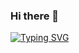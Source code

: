 ### Hi there 👋
[![Typing SVG](https://readme-typing-svg.demolab.com?font=Fira+Code&pause=1000&width=435&lines=hello+my+name+is+Louis+Thomas+I+am+a;+full+stack+developer+in++MMI+at+Troyes)](https://git.io/typing-svg)
<!--
**1LouisThomas/1LouisThomas** is a ✨ _special_ ✨ repository because its `README.md` (this file) appears on your GitHub profile.

Here are some ideas to get you started:

- 🔭 I’m currently working on ...
- 🌱 I’m currently learning ...
- 👯 I’m looking to collaborate on ...
- 🤔 I’m looking for help with ...
- 💬 Ask me about ...
- 📫 How to reach me: ...
- 😄 Pronouns: ...
- ⚡ Fun fact: ...
-->

